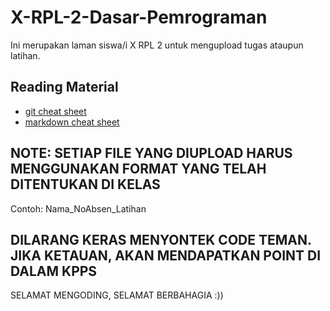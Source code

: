 # X-RPL-2-Dasar-Pemrograman
Ini merupakan laman siswa/i X RPL 2 untuk mengupload tugas ataupun latihan.

## Reading Material
* [git cheat sheet](https://education.github.com/git-cheat-sheet-education.pdf)
* [markdown cheat sheet](https://enterprise.github.com/downloads/en/markdown-cheatsheet.pdf)


## NOTE: SETIAP FILE YANG DIUPLOAD HARUS MENGGUNAKAN FORMAT YANG TELAH DITENTUKAN DI KELAS
Contoh: Nama_NoAbsen_Latihan

## DILARANG KERAS MENYONTEK CODE TEMAN. JIKA KETAUAN, AKAN MENDAPATKAN POINT DI DALAM KPPS

SELAMAT MENGODING, SELAMAT BERBAHAGIA :))
